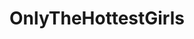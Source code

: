---
title: OnlyTheHottestGirls
crosslinks:
- livven
- nsfwcosplay
- Randomgirls
- NSFWScience
- The100
- fo4
- GalGadot
- Beth_Lily
- TigerrBenson
- russiangirls
- DaisyRidley
- firefly
- BellaThorne
- Ai_Shinozaki
- JennaLouiseColeman
- CumEveryTime
- EnjiNight
- NaomiWoods
- annakendrick
---